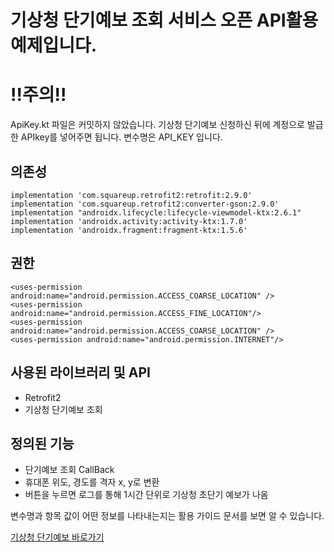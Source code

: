 # 기상청 단기예보 조회 서비스 오픈 API활용 예제입니다.

# !!주의!!

ApiKey.kt 파일은 커밋하지 않았습니다. 기상청 단기예보 신청하신 뒤에 계정으로 발급한 APIkey를 넣어주면 됩니다. 변수명은 API_KEY 입니다.

## 의존성

    implementation 'com.squareup.retrofit2:retrofit:2.9.0'
    implementation 'com.squareup.retrofit2:converter-gson:2.9.0'
    implementation "androidx.lifecycle:lifecycle-viewmodel-ktx:2.6.1"
    implementation 'androidx.activity:activity-ktx:1.7.0'
    implementation 'androidx.fragment:fragment-ktx:1.5.6'
    
## 권한
    <uses-permission android:name="android.permission.ACCESS_COARSE_LOCATION" />
    <uses-permission android:name="android.permission.ACCESS_FINE_LOCATION"/>
    <uses-permission android:name="android.permission.ACCESS_COARSE_LOCATION" />
    <uses-permission android:name="android.permission.INTERNET"/>

## 사용된 라이브러리 및 API

* Retrofit2
* 기상청 단기예보 조회

## 정의된 기능

* 단기예보 조회 CallBack
* 휴대폰 위도, 경도를 격자 x, y로 변환
* 버튼을 누르면 로그를 통해 1시간 단위로 기상청 초단기 예보가 나옴


변수명과 항목 값이 어떤 정보를 나타내는지는 활용 가이드 문서를 보면 알 수 있습니다.

[기상청 단기예보 바로가기](https://www.data.go.kr/data/15084084/openapi.do)
